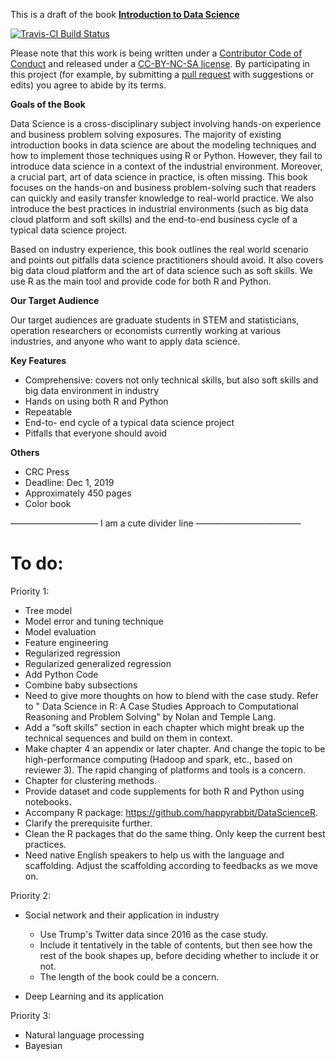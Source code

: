 This is a draft of the book [**Introduction to Data Science**](http://scientistcafe.com/CE_JSM2017/)

[![Travis-CI Build Status](https://travis-ci.org/dgrtwo/tidy-text-mining.svg?branch=master)](https://travis-ci.org/dgrtwo/tidy-text-mining)

Please note that this work is being written under a [Contributor Code of Conduct](https://github.com/happyrabbit/IntroDataScience/blob/master/CONDUCT.md) and released under a [CC-BY-NC-SA license](https://creativecommons.org/licenses/by-nc-sa/3.0/us/). By participating in this project (for example, by submitting a [pull request](https://github.com/happyrabbit/IntroDataScience/issues) with suggestions or edits) you agree to abide by its terms.


**Goals of the Book**

Data Science is a cross-disciplinary subject involving hands-on experience and business problem solving exposures. The majority of existing introduction books in data science are about the modeling techniques and how to implement those techniques using R or Python. However, they fail to introduce data science in a context of the industrial environment. Moreover, a crucial part, art of data science in practice, is often missing. This book focuses on the hands-on and business problem-solving such that readers can quickly and easily transfer knowledge to real-world practice. We also introduce the best
practices in industrial environments (such as big data cloud platform and soft skills) and the end-to-end business cycle of a typical data science project.

Based on industry experience, this book outlines the real world scenario and points
out pitfalls data science practitioners should avoid. It also covers big data cloud platform and the art of data science such as soft skills. We use R as the main tool and provide code for both R and Python.

**Our Target Audience**

Our target audiences are graduate students in STEM and statisticians, operation researchers or economists currently working at various industries, and anyone who want to apply data science.

**Key Features**

- Comprehensive: covers not only technical skills, but also soft skills and big data environment in
industry
- Hands on using both R and Python
- Repeatable
- End-to- end cycle of a typical data science project
- Pitfalls that everyone should avoid

**Others**

- CRC Press
- Deadline: Dec 1, 2019
- Approximately 450 pages
- Color book

—————————— I am a cute divider line ————————————

# To do:


Priority 1: 

- Tree model 
- Model error and tuning technique
- Model evaluation
- Feature engineering
- Regularized regression
- Regularized generalized regression
- Add Python Code
- Combine baby subsections
- Need to give more thoughts on how to blend with the case study. Refer to " Data Science in R: A Case Studies Approach to Computational Reasoning and Problem Solving" by Nolan and Temple Lang.
- Add a “soft skills” section in each chapter which might break up the technical sequences and build on them in context.
- Make chapter 4 an appendix or later chapter. And change the topic to be high-performance computing (Hadoop and spark, etc., based on reviewer 3). The rapid changing of platforms and tools is a concern. 
- Chapter for clustering methods. 
- Provide dataset and code supplements for both R and Python using notebooks. 
- Accompany R package: https://github.com/happyrabbit/DataScienceR. 
- Clarify the prerequisite further.
- Clean the R packages that do the same thing. Only keep the current best practices.
- Need native English speakers to help us with the language and scaffolding. Adjust the scaffolding according to feedbacks as we move on. 


Priority 2:

- Social network and their application in industry 

    - Use Trump's Twitter data since 2016 as the case study.  
    - Include it tentatively in the table of contents, but then see how the rest of the book shapes up, before deciding whether to include it or not. 
    - The length of the book could be a concern. 
    
- Deep Learning and its application

Priority 3:
    
- Natural language processing
- Bayesian


